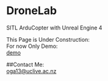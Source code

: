# DroneLab
SITL ArduCopter with Unreal Engine 4  

This Page is Under Construction:  
For now Only Demo:  
[demo](https://youtu.be/4dplKATTkMw")

##Contact Me:  
oga13@uclive.ac.nz  
